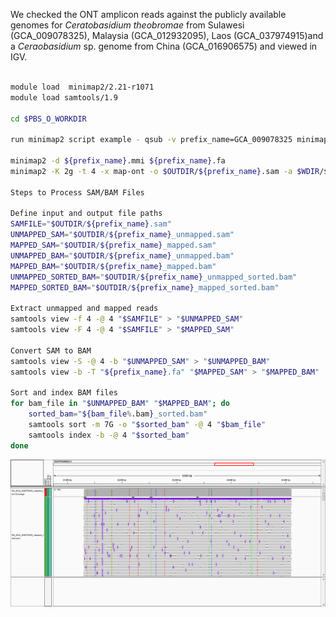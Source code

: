 We checked the ONT amplicon reads against the publicly available genomes for _Ceratobasidium theobromae_ from Sulawesi (GCA_009078325), Malaysia (GCA_012932095), Laos (GCA_037974915)and a _Ceraobasidium_ sp. genome from China (GCA_016906575) and viewed in IGV.

```bash

module load  minimap2/2.21-r1071
module load samtools/1.9

cd $PBS_O_WORKDIR

run minimap2 script example - qsub -v prefix_name=GCA_009078325 minimap.pbs 

minimap2 -d ${prefix_name}.mmi ${prefix_name}.fa
minimap2 -K 2g -t 4 -x map-ont -o $OUTDIR/${prefix_name}.sam -a $WDIR/${prefix_name}.mmi $WDIR/HD-amplicons/fastq/barcode24/combined.fastq.gz

Steps to Process SAM/BAM Files

Define input and output file paths
SAMFILE="$OUTDIR/${prefix_name}.sam"
UNMAPPED_SAM="$OUTDIR/${prefix_name}_unmapped.sam"
MAPPED_SAM="$OUTDIR/${prefix_name}_mapped.sam"
UNMAPPED_BAM="$OUTDIR/${prefix_name}_unmapped.bam"
MAPPED_BAM="$OUTDIR/${prefix_name}_mapped.bam"
UNMAPPED_SORTED_BAM="$OUTDIR/${prefix_name}_unmapped_sorted.bam"
MAPPED_SORTED_BAM="$OUTDIR/${prefix_name}_mapped_sorted.bam"

Extract unmapped and mapped reads
samtools view -f 4 -@ 4 "$SAMFILE" > "$UNMAPPED_SAM"
samtools view -F 4 -@ 4 "$SAMFILE" > "$MAPPED_SAM"

Convert SAM to BAM
samtools view -S -@ 4 -b "$UNMAPPED_SAM" > "$UNMAPPED_BAM"
samtools view -b -T "${prefix_name}.fa" "$MAPPED_SAM" > "$MAPPED_BAM"

Sort and index BAM files
for bam_file in "$UNMAPPED_BAM" "$MAPPED_BAM"; do
    sorted_bam="${bam_file%.bam}_sorted.bam"
    samtools sort -m 7G -o "$sorted_bam" -@ 4 "$bam_file"
    samtools index -b -@ 4 "$sorted_bam"
done

```

![Alt text](https://github.com/peritob/HD-amplicon-processing/blob/main/HD717_mapped_Sulawesi_Ct.png)
